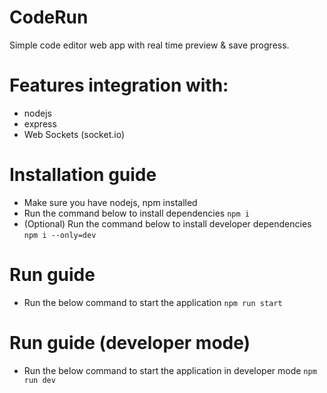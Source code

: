 # CodeRun
Simple code editor web app with real time preview & save progress. 
# Features integration with:
* nodejs
* express
* Web Sockets (socket.io)
# Installation guide
* Make sure you have nodejs, npm installed
* Run the command below to install dependencies
`npm i`
* (Optional) Run the command below to install developer dependencies
`npm i --only=dev`
# Run guide
* Run the below command to start the application
`npm run start`
# Run guide (developer mode)
* Run the below command to start the application in developer mode
`npm run dev`
